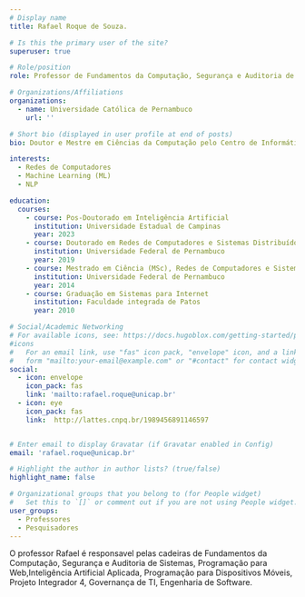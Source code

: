 ```yaml
---
# Display name
title: Rafael Roque de Souza.

# Is this the primary user of the site?
superuser: true

# Role/position
role: Professor de Fundamentos da Computação, Segurança e Auditoria de Sistemas, Programação para Web,Inteligência Artificial Aplicada, Programação para Dispositivos Móveis, Projeto Integrador 4, Governança de TI, Engenharia de Software.

# Organizations/Affiliations
organizations:
  - name: Universidade Católica de Pernambuco
    url: ''

# Short bio (displayed in user profile at end of posts)
bio: Doutor e Mestre em Ciências da Computação pelo Centro de Informática da Universidade Federal de Pernambuco (CIn-UFPE) e concluí o meu Pós-Doutorado no Instituto de Computação (IC) da Universidade Estadual de Campinas (UNICAMP). Minha carreira profissional destaca-se pela vasta experiência em NLP, LLM, Chatbots, Representação do Conhecimento, Ciência de Dados, Aprendizado de Máquina e Redes de Computadores. Meu trabalho se distingue pelo uso de Métodos Rigorosos e Inovadores, sempre buscando a excelência e a confiabilidade em Sistemas Computacionais. Atualmente, lidero a equipe de PD, onde aplico minha experiência para impulsionar Avanços Tecnológicos e desenvolvimento baseados nas melhores práticas de Engenharia de Software.

interests:
  - Redes de Computadores
  - Machine Learning (ML)
  - NLP

education:
  courses:
    - course: Pos-Doutorado em Inteligência Artificial
      institution: Universidade Estadual de Campinas
      year: 2023
    - course: Doutorado em Redes de Computadores e Sistemas Distribuídos
      institution: Universidade Federal de Pernambuco
      year: 2019
    - course: Mestrado em Ciência (MSc), Redes de Computadores e Sistemas Distribuídos
      institution: Universidade Federal de Pernambuco
      year: 2014
    - course: Graduação em Sistemas para Internet
      institution: Faculdade integrada de Patos
      year: 2010

# Social/Academic Networking
# For available icons, see: https://docs.hugoblox.com/getting-started/page-builder/#icons
#icons
#   For an email link, use "fas" icon pack, "envelope" icon, and a link in the
#   form "mailto:your-email@example.com" or "#contact" for contact widget.
social:
  - icon: envelope
    icon_pack: fas
    link: 'mailto:rafael.roque@unicap.br'
  - icon: eye
    icon_pack: fas
    link:  http://lattes.cnpq.br/1989456891146597


# Enter email to display Gravatar (if Gravatar enabled in Config)
email: 'rafael.roque@unicap.br'

# Highlight the author in author lists? (true/false)
highlight_name: false

# Organizational groups that you belong to (for People widget)
#   Set this to `[]` or comment out if you are not using People widget.
user_groups:
  - Professores
  - Pesquisadores
---
```

O professor Rafael é responsavel pelas cadeiras de Fundamentos da Computação, Segurança e Auditoria de Sistemas, Programação para Web,Inteligência Artificial Aplicada, Programação para Dispositivos Móveis, Projeto Integrador 4, Governança de TI, Engenharia de Software.
